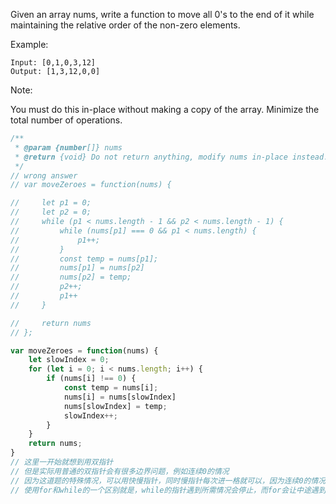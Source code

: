Given an array nums, write a function to move all 0's to the end of it while maintaining the relative order of the non-zero elements.

Example:
```
Input: [0,1,0,3,12]
Output: [1,3,12,0,0]
```
Note:

You must do this in-place without making a copy of the array.
Minimize the total number of operations.

```js
/**
 * @param {number[]} nums
 * @return {void} Do not return anything, modify nums in-place instead.
 */
// wrong answer
// var moveZeroes = function(nums) {

//     let p1 = 0;
//     let p2 = 0;
//     while (p1 < nums.length - 1 && p2 < nums.length - 1) {
//         while (nums[p1] === 0 && p1 < nums.length) {
//             p1++;
//         }
//         const temp = nums[p1];
//         nums[p1] = nums[p2]
//         nums[p2] = temp;
//         p2++;
//         p1++
//     }

//     return nums
// };

var moveZeroes = function(nums) {
    let slowIndex = 0;
    for (let i = 0; i < nums.length; i++) {
        if (nums[i] !== 0) {
            const temp = nums[i];
            nums[i] = nums[slowIndex]
            nums[slowIndex] = temp;
            slowIndex++;
        }
    }
    return nums;
}
// 这里一开始就想到用双指针
// 但是实际用普通的双指针会有很多边界问题，例如连续0的情况
// 因为这道题的特殊情况，可以用快慢指针，同时慢指针每次进一格就可以，因为连续0的情况，交换也不是问题
// 使用for和while的一个区别就是，while的指针遇到所需情况会停止，而for会让中途遇到所需情况处理，但是指针一直走到结尾，
```